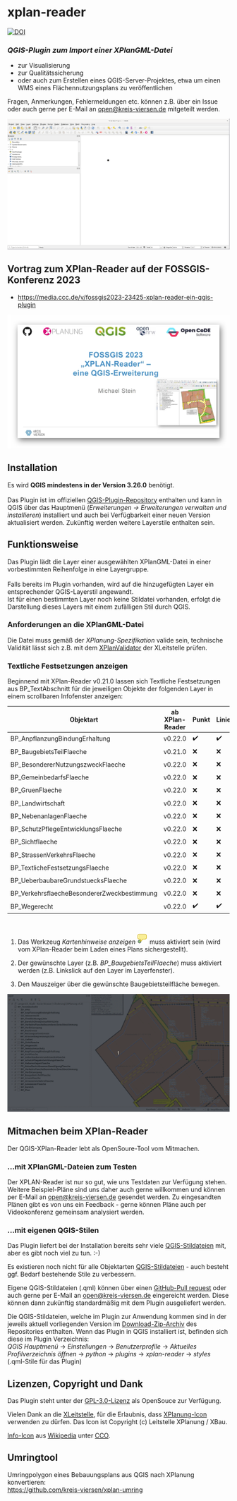 # xplan-reader

<a href="https://doi.org/10.5281/zenodo.10046827"><img src="https://zenodo.org/badge/DOI/10.5281/zenodo.10046827.svg" width="210" alt="DOI"></a>

### _QGIS-Plugin zum Import einer XPlanGML-Datei_

- zur Visualisierung
- zur Qualitätssicherung
- oder auch zum Erstellen eines QGIS-Server-Projektes, etwa um einen WMS eines Flächennutzungsplans zu veröffentlichen

Fragen, Anmerkungen, Fehlermeldungen etc. können z.B. über ein Issue oder auch gerne per E-Mail an [open@kreis-viersen.de] mitgeteilt werden.

<img src=./xplan-reader.gif>

## Vortrag zum XPlan-Reader auf der FOSSGIS-Konferenz 2023

- https://media.ccc.de/v/fossgis2023-23425-xplan-reader-ein-qgis-plugin

<a href="https://media.ccc.de/v/fossgis2023-23425-xplan-reader-ein-qgis-plugin"><img src="vortrag_xplan-reader_fossgis_2023.png" alt="Vortrag zum XPlan-Reader auf der FOSSGIS-Konferenz 2023"></a>

## Installation

Es wird **QGIS mindestens in der Version 3.26.0** benötigt.<br><br>
Das Plugin ist im offiziellen [QGIS-Plugin-Repository] enthalten und kann in QGIS über das Hauptmenü (*Erweiterungen -> Erweiterungen verwalten und installieren*) installiert und auch bei Verfügbarkeit einer neuen Version aktualisiert werden. Zukünftig werden weitere Layerstile enthalten sein.

## Funktionsweise

Das Plugin lädt die Layer einer ausgewählten XPlanGML-Datei in einer vorbestimmten Reihenfolge in eine Layergruppe.<br><br>Falls bereits im Plugin vorhanden, wird auf die hinzugefügten Layer ein entsprechender QGIS-Layerstil angewandt. <br>Ist für einen bestimmten Layer noch keine Stildatei vorhanden, erfolgt die Darstellung dieses Layers mit einem zufälligen Stil durch QGIS.

### Anforderungen an die XPlanGML-Datei

Die Datei muss gemäß der _XPlanung-Spezifikation_ valide sein, technische Validität lässt sich z.B. mit dem [XPlanValidator] der XLeitstelle prüfen.

### Textliche Festsetzungen anzeigen

Beginnend mit XPlan-Reader v0.21.0 lassen sich Textliche Festsetzungen aus BP_TextAbschnitt für die jeweiligen Objekte der folgenden Layer in einem scrollbaren Infofenster anzeigen:

|  Objektart | ab XPlan-Reader | Punkt  | Linie  | Fläche  |
|---|---|---|---|---|
| BP_AnpflanzungBindungErhaltung | v0.22.0  | :heavy_check_mark: | :heavy_check_mark: | :heavy_check_mark:  |
| BP_BaugebietsTeilFlaeche | v0.21.0  | :x: | :x: | :heavy_check_mark: |
| BP_BesondererNutzungszweckFlaeche | v0.22.0  | :x: | :x: | :heavy_check_mark: |
| BP_GemeinbedarfsFlaeche | v0.22.0  | :x: | :x: | :heavy_check_mark: |
| BP_GruenFlaeche | v0.22.0  | :x: | :x: | :heavy_check_mark: |
| BP_Landwirtschaft | v0.22.0  | :x: | :x: | :heavy_check_mark: |
| BP_NebenanlagenFlaeche | v0.22.0  | :x: | :x: | :heavy_check_mark: |
| BP_SchutzPflegeEntwicklungsFlaeche | v0.22.0 | :x: | :x: | :heavy_check_mark: |
| BP_Sichtflaeche | v0.22.0  | :x: | :x: | :heavy_check_mark: |
| BP_StrassenVerkehrsFlaeche | v0.22.0  | :x: | :x: | :heavy_check_mark: |
| BP_TextlicheFestsetzungsFlaeche | v0.22.0  | :x: | :x: | :heavy_check_mark: |
| BP_UeberbaubareGrundstuecksFlaeche | v0.22.0  | :x: | :x: | :heavy_check_mark: |
| BP_VerkehrsflaecheBesondererZweckbestimmung | v0.22.0  | :x: | :x: | :heavy_check_mark: |
| BP_Wegerecht | v0.22.0  | :heavy_check_mark: | :heavy_check_mark: | :heavy_check_mark: |

<br>

1. Das Werkzeug _Kartenhinweise anzeigen_ <img src=./kartenhinweis_anzeigen.png> muss aktiviert sein (wird vom XPlan-Reader beim Laden eines Plans sichergestellt).

2. Der gewünschte Layer (z.B. _BP_BaugebietsTeilFlaeche_) muss aktiviert werden (z.B. Linkslick auf den Layer im Layerfenster).

3. Den Mauszeiger über die gewünschte Baugebietsteilfläche bewegen.

<img src=./xplan-reader_textliche_festsetzungen.gif>

## Mitmachen beim XPlan-Reader

Der QGIS-XPlan-Reader lebt als OpenSoure-Tool vom Mitmachen. 

### ...mit XPlanGML-Dateien zum Testen

Der XPLAN-Reader ist nur so gut, wie uns Testdaten zur Verfügung stehen. Weitere Beispiel-Pläne sind uns daher auch gerne willkommen und können per E-Mail an [open@kreis-viersen.de] gesendet werden. Zu eingesandten Plänen gibt es von uns ein Feedback - gerne können Pläne auch per Videokonferenz gemeinsam analysiert werden.

### ...mit eigenen QGIS-Stilen

Das Plugin liefert bei der Installation bereits sehr viele [QGIS-Stildateien] mit, aber es gibt noch viel zu tun. :-)

Es existieren noch nicht für alle Objektarten [QGIS-Stildateien] - auch besteht ggf. Bedarf bestehende Stile zu verbessern.

Eigene QGIS-Stildateien (.qml) können über einen [GitHub-Pull request] oder auch gerne per E-Mail an [open@kreis-viersen.de] eingereicht werden. Diese können dann zukünftig standardmäßig mit dem Plugin ausgeliefert werden.

Die QGIS-Stildateien, welche im Plugin zur Anwendung kommen sind in der jeweils aktuell vorliegenden Version im [Download-Zip-Archiv] des Repositories enthalten.
Wenn das Plugin in QGIS installiert ist, befinden sich diese im Plugin Verzeichnis:<br>
_QGIS Hauptmenü_ -> _Einstellungen_ -> _Benutzerprofile_ -> _Aktuelles Profilverzeichnis öffnen_ -> _python_ -> _plugins_ -> _xplan-reader_ -> _styles_ (.qml-Stile für das Plugin)

## Lizenzen, Copyright und Dank

Das Plugin steht unter der [GPL-3.0-Lizenz] als OpenSouce zur Verfügung.

Vielen Dank an die [XLeitstelle], für die Erlaubnis, dass [XPlanung-Icon] verwenden zu dürfen. Das Icon ist Copyright (c) Leitstelle XPlanung / XBau.

[Info-Icon] aus [Wikipedia] unter [CCO].

## Umringtool
Umringpolygon eines Bebauungsplans aus QGIS nach XPlanung konvertieren:<br>https://github.com/kreis-viersen/xplan-umring




[open@kreis-viersen.de]: <mailto:open@kreis-viersen.de?subject=xplan-reader>
[QGIS-Plugin-Repository]: <https://plugins.qgis.org/plugins/xplan-reader/>
[XPlanValidator]: <https://www.xplanungsplattform.de/xplan-validator/>
[QGIS-Stildateien]: <https://github.com/kreis-viersen/xplan-reader/tree/main/styles>
[GitHub-Pull request]: <https://github.com/kreis-viersen/xplan-reader/pulls>
[Download-Zip-Archiv]: <https://github.com/kreis-viersen/xplan-reader/archive/refs/heads/main.zip>
[GPL-3.0-Lizenz]: https://github.com/kreis-viersen/xplan-reader/blob/main/LICENSE
[XLeitstelle]: <https://xleitstelle.de/leitstelle>
[XPlanung-Icon]: <https://github.com/kreis-viersen/xplan-reader/blob/main/xplan_reader_icon.png>
[Info-Icon]: <https://github.com/kreis-viersen/xplan-reader/blob/main/info_icon.png>
[Wikipedia]: <https://de.m.wikipedia.org/wiki/Datei:Info_icon-72a7cf.svg>
[CCO]: <https://creativecommons.org/publicdomain/zero/1.0/deed.en>
